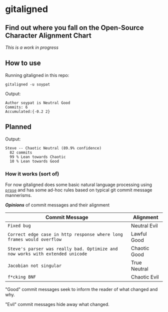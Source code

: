 # gitaligned
Find out where you fall on the Open-Source Character Alignment Chart
---

*This is a work in progress*



## How to use
Running gitaligned in this repo:
```
gitaligned -u soypat
```

Output:
```
Author soypat is Neutral Good
Commits: 6
Accumulated:{-0.2 2}
```



## Planned

Output:
```
Steve -- Chaotic Neutral (89.9% confidence)
  82 commits
  99 % Lean towards Chaotic
  10 % Lean towards Good
```

### How it works (sort of)

For now gitaligned does some basic natural language processing using [`prose`](https://github.com/jdkato/prose) and has some ad-hoc rules based on typical git commit message mannerisms.

***Opinions*** of commit messages and their alignment

| Commit Message | Alignment |
|---|---|
| `Fixed bug`  |   Neutral Evil  |
|`Correct edge case in http response where long frames would overflow` | Lawful Good |
| `Steve's parser was really bad. Optimize and now works with extended unicode` | Chaotic Good |
| `Jacobian not singular` | True Neutral |
| `f*cking BNF` | Chaotic Evil |

"Good" commit messages seek to inform the reader of what changed and why.

"Evil" commit messages hide away what changed.